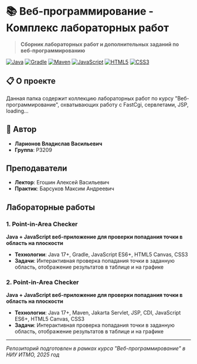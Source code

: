 # 📚 Веб-программирование - Комплекс лабораторных работ

> **Сборник лабораторных работ и дополнительных заданий по веб-программированию**

[![Java](https://img.shields.io/badge/Java-17+-blue.svg)](https://www.java.com/)
[![Gradle](https://img.shields.io/badge/Gradle-8+-green.svg)](https://gradle.org)
[![Maven](https://img.shields.io/badge/Maven-3+-blueviolet.svg)](https://maven.apache.org/)
[![JavaScript](https://img.shields.io/badge/JavaScript-ES6+-yellow.svg)](https://javascript.info)
[![HTML5](https://img.shields.io/badge/HTML5-Canvas-orange.svg)](https://developer.mozilla.org/)
[![CSS3](https://img.shields.io/badge/CSS3-Responsive-blue.svg)](https://developer.mozilla.org/)

## 📋 О проекте

Данная папка содержит коллекцию лабораторных работ по курсу "Веб-программирование", охватывающих работу с FastCgi, сервлетами, JSP, loading...

## 👤 Автор

- **Ларионов Владислав Васильевич**  
- **Группа**: P3209

## Преподаватели

- **Лектор**: Егошин Алексей Васильевич
- **Практик**: Барсуков Максим Андреевич

## Лабораторные работы

### 1. Point-in-Area Checker
**Java + JavaScript веб-приложение для проверки попадания точки в область на плоскости**

- **Технологии**: Java 17+, Gradle, JavaScript ES6+, HTML5 Canvas, CSS3
- **Задачи**: Интерактивная проверка попадания точки в заданную область, отображение результатов в таблице и на графике

### 2. Point-in-Area Checker
**Java + JavaScript веб-приложение для проверки попадания точки в область на плоскости**

- **Технологии**: Java 17+, Maven, Jakarta Servlet, JSP, CDI, JavaScript ES6+, HTML5 Canvas, CSS3
- **Задачи**: Интерактивная проверка попадания точки в заданную область, отображение результатов в таблице и на графике

---

*Репозиторий подготовлен в рамках курса "Веб-программирование" в НИУ ИТМО, 2025 год*

